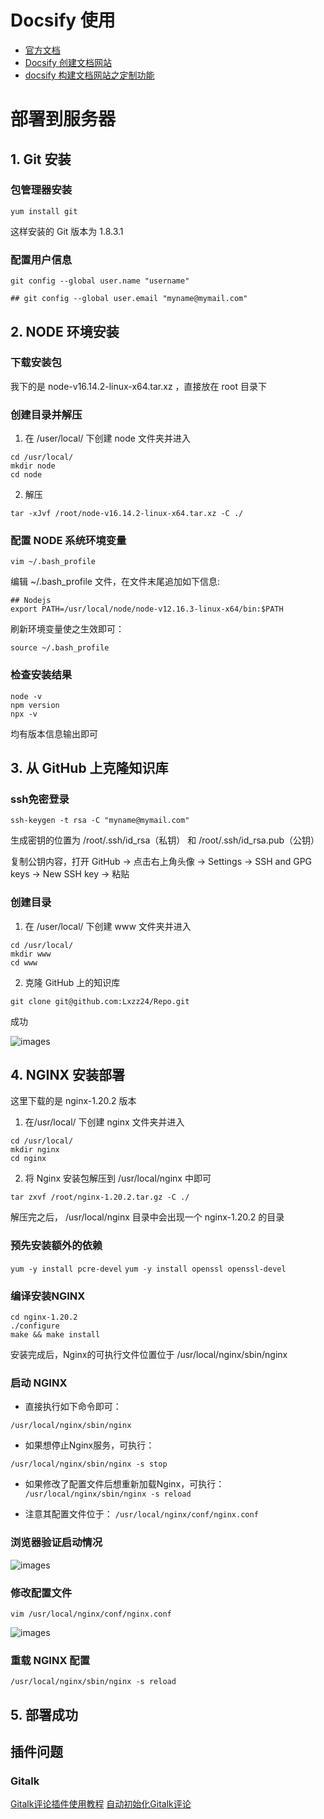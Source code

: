 # 
# Docsify 使用

- [官方文档](https://docsify.js.org/#/zh-cn/)
- [Docsify 创建文档网站](https://blog.51cto.com/u_12877374/4935159#Docsify__4)
- [docsify 构建文档网站之定制功能](https://blog.51cto.com/u_12877374/2853837#463_Disqus__323)

# 部署到服务器
## 1. Git 安装

### 包管理器安装

`yum install git`

这样安装的 Git 版本为 1.8.3.1

### 配置用户信息

`git config --global user.name "username"`

`## git config --global user.email "myname@mymail.com"`


## 2. NODE 环境安装

### 下载安装包 

我下的是 node-v16.14.2-linux-x64.tar.xz ，直接放在 root 目录下

### 创建目录并解压

1. 在 /user/local/ 下创建 node 文件夹并进入

```
cd /usr/local/
mkdir node
cd node
```

2. 解压

`tar -xJvf /root/node-v16.14.2-linux-x64.tar.xz -C ./`

### 配置 NODE 系统环境变量

`vim ~/.bash_profile`

编辑 ~/.bash_profile ⽂件，在⽂件末尾追加如下信息:

```
## Nodejs
export PATH=/usr/local/node/node-v12.16.3-linux-x64/bin:$PATH
```

刷新环境变量使之生效即可：

`source ~/.bash_profile`

### 检查安装结果

```
node -v
npm version
npx -v
```

均有版本信息输出即可

## 3. 从 GitHub 上克隆知识库

### ssh免密登录

`ssh-keygen -t rsa -C "myname@mymail.com"`

生成密钥的位置为 /root/.ssh/id_rsa（私钥） 和 /root/.ssh/id_rsa.pub（公钥）

复制公钥内容，打开 GitHub -> 点击右上角头像 -> Settings -> SSH and GPG keys -> New SSH key -> 粘贴

### 创建目录

1. 在 /user/local/ 下创建 www 文件夹并进入

```
cd /usr/local/
mkdir www
cd www
```

2. 克隆 GitHub 上的知识库

`git clone git@github.com:Lxzz24/Repo.git`

成功

![images](https://cdn.jsdelivr.net/gh/Lxzz24/IMG/repo/Server001.png)

## 4. NGINX 安装部署

这里下载的是 nginx-1.20.2 版本

1. 在/usr/local/ 下创建 nginx ⽂件夹并进⼊

```
cd /usr/local/
mkdir nginx
cd nginx
```


2. 将 Nginx 安装包解压到 /usr/local/nginx 中即可

`tar zxvf /root/nginx-1.20.2.tar.gz -C ./`

解压完之后， /usr/local/nginx ⽬录中会出现⼀个 nginx-1.20.2 的⽬录

### 预先安装额外的依赖
`yum -y install pcre-devel`
`yum -y install openssl openssl-devel`

### 编译安装NGINX

```
cd nginx-1.20.2
./configure
make && make install
```

安装完成后，Nginx的可执⾏⽂件位置位于 /usr/local/nginx/sbin/nginx

### 启动 NGINX

- 直接执⾏如下命令即可：

`/usr/local/nginx/sbin/nginx`

- 如果想停⽌Nginx服务，可执⾏：

`/usr/local/nginx/sbin/nginx -s stop`

- 如果修改了配置⽂件后想重新加载Nginx，可执⾏：
`/usr/local/nginx/sbin/nginx -s reload`

- 注意其配置⽂件位于：
`/usr/local/nginx/conf/nginx.conf`

### 浏览器验证启动情况

![images](https://cdn.jsdelivr.net/gh/Lxzz24/IMG/repo/Server002.png)

### 修改配置文件

`vim /usr/local/nginx/conf/nginx.conf`


![images](https://cdn.jsdelivr.net/gh/Lxzz24/IMG/repo/Server003.png)


### 重载 NGINX 配置
`/usr/local/nginx/sbin/nginx -s reload`

## 5. 部署成功


## 插件问题

### Gitalk

[Gitalk评论插件使用教程](https://segmentfault.com/a/1190000018072952)
[自动初始化Gitalk评论](http://edisonxu.com/2018/10/31/gitalk-auto-init.html?hmsr=joyk.com&utm_source=joyk.com&utm_medium=referral)